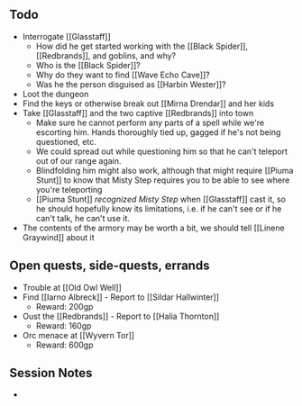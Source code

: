## Todo
- Interrogate [[Glasstaff]]
	- How did he get started working with the [[Black Spider]], [[Redbrands]], and goblins, and why?
	- Who is the [[Black Spider]]?
	- Why do they want to find [[Wave Echo Cave]]?
	- Was he the person disguised as [[Harbin Wester]]?
- Loot the dungeon
- Find the keys or otherwise break out [[Mirna Drendar]] and her kids
- Take [[Glasstaff]] and the two captive [[Redbrands]] into town
	- Make sure he cannot perform any parts of a spell while we're escorting him. Hands thoroughly tied up, gagged if he's not being questioned, etc.
	- We could spread out while questioning him so that he can't teleport out of our range again.
	- Blindfolding him might also work, although that might require [[Piuma Stunt]] to know that Misty Step requires you to be able to see where you're teleporting
	- [[Piuma Stunt]] *recognized Misty Step* when [[Glasstaff]] cast it, so he should hopefully know its limitations, i.e. if he can't see or if he can't talk, he can't use it.
- The contents of the armory may be worth a bit, we should tell [[Linene Graywind]] about it
## Open quests, side-quests, errands
- Trouble at [[Old Owl Well]]
- Find [[Iarno Albreck]] - Report to [[Sildar Hallwinter]]
	- Reward: 200gp
- Oust the [[Redbrands]] - Report to [[Halia Thornton]]
	- Reward: 160gp
- Orc menace at [[Wyvern Tor]]
	- Reward: 600gp
## Session Notes
- 